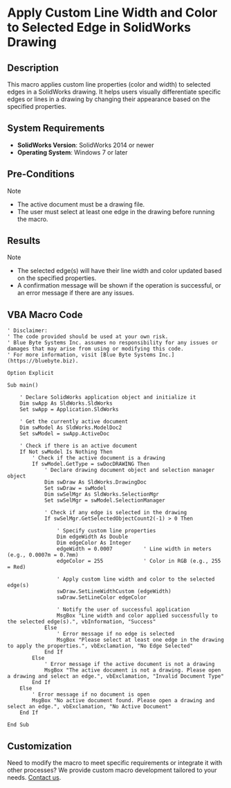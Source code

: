 # Apply Custom Line Width and Color to Selected Edge in SolidWorks Drawing

## Description
This macro applies custom line properties (color and width) to selected edges in a SolidWorks drawing. It helps users visually differentiate specific edges or lines in a drawing by changing their appearance based on the specified properties.

## System Requirements
- **SolidWorks Version**: SolidWorks 2014 or newer
- **Operating System**: Windows 7 or later

## Pre-Conditions
> [!NOTE]
> - The active document must be a drawing file.
> - The user must select at least one edge in the drawing before running the macro.

## Results
> [!NOTE]
> - The selected edge(s) will have their line width and color updated based on the specified properties.
> - A confirmation message will be shown if the operation is successful, or an error message if there are any issues.

## VBA Macro Code

```vbnet
' Disclaimer:
' The code provided should be used at your own risk.  
' Blue Byte Systems Inc. assumes no responsibility for any issues or damages that may arise from using or modifying this code.  
' For more information, visit [Blue Byte Systems Inc.](https://bluebyte.biz).

Option Explicit

Sub main()

    ' Declare SolidWorks application object and initialize it
    Dim swApp As SldWorks.SldWorks
    Set swApp = Application.SldWorks
    
    ' Get the currently active document
    Dim swModel As SldWorks.ModelDoc2
    Set swModel = swApp.ActiveDoc

    ' Check if there is an active document
    If Not swModel Is Nothing Then
        ' Check if the active document is a drawing
        If swModel.GetType = swDocDRAWING Then
            ' Declare drawing document object and selection manager object
            Dim swDraw As SldWorks.DrawingDoc
            Set swDraw = swModel
            Dim swSelMgr As SldWorks.SelectionMgr
            Set swSelMgr = swModel.SelectionManager

            ' Check if any edge is selected in the drawing
            If swSelMgr.GetSelectedObjectCount2(-1) > 0 Then
                
                ' Specify custom line properties
                Dim edgeWidth As Double
                Dim edgeColor As Integer
                edgeWidth = 0.0007          ' Line width in meters (e.g., 0.0007m = 0.7mm)
                edgeColor = 255             ' Color in RGB (e.g., 255 = Red)

                ' Apply custom line width and color to the selected edge(s)
                swDraw.SetLineWidthCustom (edgeWidth)
                swDraw.SetLineColor edgeColor

                ' Notify the user of successful application
                MsgBox "Line width and color applied successfully to the selected edge(s).", vbInformation, "Success"
            Else
                ' Error message if no edge is selected
                MsgBox "Please select at least one edge in the drawing to apply the properties.", vbExclamation, "No Edge Selected"
            End If
        Else
            ' Error message if the active document is not a drawing
            MsgBox "The active document is not a drawing. Please open a drawing and select an edge.", vbExclamation, "Invalid Document Type"
        End If
    Else
        ' Error message if no document is open
        MsgBox "No active document found. Please open a drawing and select an edge.", vbExclamation, "No Active Document"
    End If

End Sub
```

## Customization
Need to modify the macro to meet specific requirements or integrate it with other processes? We provide custom macro development tailored to your needs. [Contact us](https://bluebyte.biz/contact).